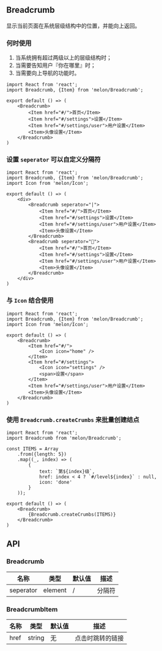 ## Breadcrumb

显示当前页面在系统层级结构中的位置，并能向上返回。

### 何时使用

1. 当系统拥有超过两级以上的层级结构时；
2. 当需要告知用户『你在哪里』时；
3. 当需要向上导航的功能时。


```react 简单使用
import React from 'react';
import Breadcrumb, {Item} from 'melon/Breadcrumb';

export default () => (
    <Breadcrumb>
        <Item href="#/">首页</Item>
        <Item href="#/settings">设置</Item>
        <Item href="#/settings/user">用户设置</Item>
        <Item>头像设置</Item>
    </Breadcrumb>
)
```

### 设置 `seperator` 可以自定义分隔符

```react 自定义分隔符
import React from 'react';
import Breadcrumb, {Item} from 'melon/Breadcrumb';
import Icon from 'melon/Icon';

export default () => (
    <div>
        <Breadcrumb seperator="|">
            <Item href="#/">首页</Item>
            <Item href="#/settings">设置</Item>
            <Item href="#/settings/user">用户设置</Item>
            <Item>头像设置</Item>
        </Breadcrumb>
        <Breadcrumb seperator="🐶">
            <Item href="#/">首页</Item>
            <Item href="#/settings">设置</Item>
            <Item href="#/settings/user">用户设置</Item>
            <Item>头像设置</Item>
        </Breadcrumb>
    </div>
)
```

### 与 `Icon` 结合使用

```react 与 Icon 结合使用
import React from 'react';
import Breadcrumb, {Item} from 'melon/Breadcrumb';
import Icon from 'melon/Icon';

export default () => (
    <Breadcrumb>
        <Item href="#/">
            <Icon icon="home" />
        </Item>
        <Item href="#/settings">
            <Icon icon="settings" />
            <span>设置</span>
        </Item>
        <Item href="#/settings/user">用户设置</Item>
        <Item>头像设置</Item>
    </Breadcrumb>
)
```

### 使用 `Breadcrumb.createCrumbs` 来批量创建结点

```react 使用 createCrumbs 批量创建结点
import React from 'react';
import Breadcrumb from 'melon/Breadcrumb';

const ITEMS = Array
    .from({length: 5})
    .map((_, index) => (
        {
            text: `第${index}级`,
            href: index < 4 ? `#/level${index}` : null,
            icon: 'done'
        }
    ));

export default () => (
    <Breadcrumb>
        {Breadcrumb.createCrumbs(ITEMS)}
    </Breadcrumb>
)
```

## API

### Breadcrumb

|名称|类型|默认值|描述|
|---|---|---|---|
|seperator|element|/|分隔符|

### BreadcrumbItem

|名称|类型|默认值|描述|
|---|---|---|---|
|href|string|无|点击时跳转的链接|
